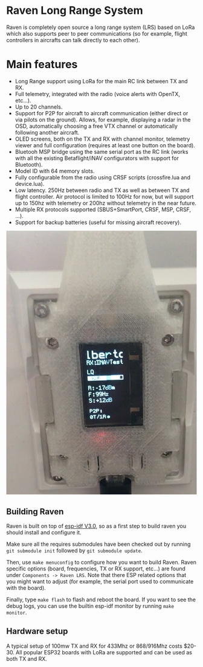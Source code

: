 # Raven Long Range System

Raven is completely open source a long range system (LRS) based on LoRa
which also supports peer to peer communications (so for example, 
flight controllers in aircrafts can talk directly to each other).

# Main features

- Long Range support using LoRa for the main RC link between TX and RX.
- Full telemetry, integrated with the radio (voice alerts with OpenTX, etc...).
- Up to 20 channels.
- Support for P2P for aircraft to aircraft communication (either direct 
or via pilots on the ground). Allows, for example, displaying a radar in the
OSD, automatically choosing a free VTX channel or automatically following
another aircraft.
- OLED screens, both on the TX and RX with channel monitor, telemetry 
viewer and full configuration (requires at least one button on the board).
- Bluetooh MSP bridge using the same serial port as the RC link (works with
all the existing Betaflight/iNAV configurators with support for Bluetooth).
- Model ID with 64 memory slots.
- Fully configurable from the radio using CRSF scripts (crossfire.lua
and device.lua).
- Low latency. 250Hz between radio and TX as well as between TX and flight
controller. Air protocol is limited to 100Hz for now, but will support up
to 150hz with telemetry or 200hz without telemetry in the near future.
- Multiple RX protocols supported (SBUS+SmartPort, CRSF, MSP, CRSF, ...).
- Support for backup batteries (useful for missing aircraft recovery).

![Raven TX on a Q X7](docs/images/raven_qx7.png?raw=true "Raven TX on a Q X7")

## Building Raven

Raven is built on top of [esp-idf V3.0](https://github.com/espressif/esp-idf), so as a first step to build raven you should install and configure it.

Make sure all the requires submodules have been checked out by running `git submodule init` followed by `git submodule update`.

Then, use `make menuconfig` to configure how you want to build Raven. Raven specific options (board, frequencies, TX or RX support, etc...)
are found under `Components -> Raven LRS`. Note that there ESP related options that you might want to adjust (for example, the serial port
used to communicate with the board).

Finally, type `make flash` to flash and reboot the board. If you want to see the debug logs, you can use the builtin esp-idf monitor by
running `make monitor`.


## Hardware setup

A typical setup of 100mw TX and RX for 433Mhz or 868/916Mhz costs $20-30. All popular ESP32 boards with LoRa are supported and can
be used as both TX and RX.
